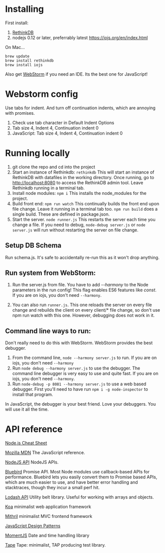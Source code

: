

# Installing

First install:

1. [RethinkDB](http://rethinkdb.com/)
2. nodejs 0.12 or later, preferrably latest https://iojs.org/en/index.html

On Mac...
    
    brew update   
    brew install rethinkdb    
    brew install iojs

Also get [WebStorm](https://www.jetbrains.com/webstorm/) if you need an IDE. Its the best one for JavaScript!

# Webstorm config

Use tabs for indent. And turn off continuation indents, which are annoying with promises.

1. Check use tab character in Default Indent Options
2. Tab size 4, Indent 4, Continuation indent 0
3. JavaScript: Tab size 4, Indent 4, Continuation indent 0

# Running locally

1. git clone the repo and cd into the project
1. Start an instance of Rethinkdb:  `rethinkdb` This will start an instance of RethinkDB with datafiles in the working directory. Once running, go to [http://localhost:8080](http://localhost:8080)
 to access the RethinkDB admin tool. Leave Rethinkdb running in a terminal tab.
1. Install node modules: `npm i`  This installs the node_modules for the project.
1. Build front end: `npm run watch` This continually builds the front end upon file change. Leave it running in a terminal tab too.
`npm run build` does a single build. These are defined in package.json.
1. Start the server. `node runner.js` This restarts the server each time you change a file. If you need to debug, `node-debug server.js` or `node server.js` will run without restarting the server on file change.

## Setup DB Schema

Run schema.js. It's safe to accidentally re-run this as it won't drop anything.

## Run system from WebStorm:
1. Run the server.js from file. You have to add *--harmony* to the Node parameters in the run config! This flag enables ES6 features like *const*. If you are on iojs, you don't need `--harmony`.

1. You can also run `runner.js`. This one reloads the server on every file change and rebuilds the client on every client/* file change, so don't use npm run watch with this one. However, debugging does not work in it.

## Command line ways to run:

Don't really need to do this with WebStorm. WebStorm provides the best debugger.

1. From the command line, `node --harmony server.js` to run. If you are on iojs, you don't need `--harmony`
1. Run `node debug --harmony server.js` to use the debugger. The command line debugger is very easy to use
and quite fast. If you are on iojs, you don't need `--harmony`.
1.  Run `node-debug -p 8081 --harmony server.js` to use a web based debugger. First you'll need to have run `npm i -g node-inspector` to install that program.

In JavaScript, the debugger is your best friend. Love your debuggers. You will use it all the time.

# API reference

[Node.js Cheat Sheet](https://gist.github.com/LeCoupa/985b82968d8285987dc3)

[Mozilla MDN](https://developer.mozilla.org/en-US/docs/Web/JavaScript) The JavaScript reference.

[NodeJS API](https://nodejs.org/api) NodeJS APIs.

[Bluebird](https://github.com/petkaantonov/bluebird/blob/master/API.md) Promise API. Most Node modules use callback-based APIs for performance.
Bluebird lets you easily convert them to Promise based APIs, which are much easier to use, and have better error handling and stacktraces, though they incur a small perf hit.
 
[Lodash API](https://lodash.com/docs) Utility belt library. Useful for working with arrays and objects.

[Koa](http://koajs.com/) minimalist web application framework

[Mithril](https://lhorie.github.io/mithril) minimalist MVC frontend framework

[JavaScript Design Patterns](http://addyosmani.com/resources/essentialjsdesignpatterns/book/)

[MomentJS](http://momentjs.com/) Date and time handling library

[Tape](https://github.com/substack/tape) Tape: minimalist, TAP producing test library.
